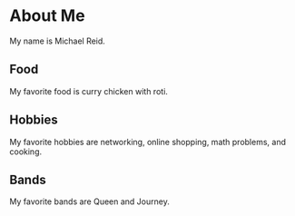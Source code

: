 # About Me
My name is Michael Reid.

## Food
My favorite food is curry chicken with roti. 

## Hobbies
My favorite hobbies are networking, online shopping, math problems, and cooking.

## Bands
My favorite bands are Queen and Journey.